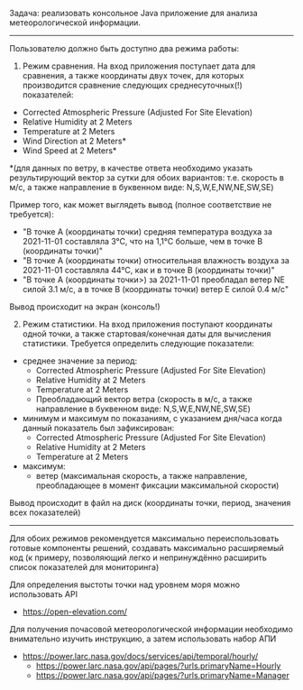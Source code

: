 Задача: реализовать консольное Java приложение для анализа метеорологической информации.

---

Пользователю должно быть доступно два режима работы:

1) Режим сравнения. На вход приложения поступает дата для сравнения, а также координаты двух точек, для которых производится сравнение следующих среднесуточных(!) показателей:
- Corrected Atmospheric Pressure (Adjusted For Site Elevation)
- Relative Humidity at 2 Meters
- Temperature at 2 Meters
- Wind Direction at 2 Meters*
- Wind Speed at 2 Meters*

*(для данных по ветру, в качестве ответа необходимо указать результирующий вектор за сутки для обоих вариантов: т.е. скорость в м/с, а также направление в буквенном виде: N,S,W,E,NW,NE,SW,SE)

Пример того, как может выглядеть вывод (полное соответствие не требуется): 
 - "В точке А (координаты точки) средняя температура воздуха за 2021-11-01 составляла 3°С, что на 1,1°С больше, чем в точке B (координаты точки)"
 - "В точке А (координаты точки) относительная влажность воздуха за 2021-11-01 составляла 44°С, как и в точке B (координаты точки)"
 - "В точке А (координаты точки>) за 2021-11-01 преобладал ветер NE силой 3.1 м/с, а в точке B (координаты точки) ветер E силой 0.4 м/с"

Вывод происходит на экран (консоль!)
 

2) Режим статистики. На вход приложения поступают координаты одной точки, а также стартовая/конечная даты для вычисления статистики. Требуется определить следующие показатели:
- среднее значение за период:
  - Corrected Atmospheric Pressure (Adjusted For Site Elevation)
  - Relative Humidity at 2 Meters
  - Temperature at 2 Meters
  - Преобладающий вектор ветра (скорость в м/с, а также направление в буквенном виде: N,S,W,E,NW,NE,SW,SE) 
- минимум и максимум по показаниям, с указанием дня/часа когда данный показатель был зафиксирован:
  - Corrected Atmospheric Pressure (Adjusted For Site Elevation)
  - Relative Humidity at 2 Meters
  - Temperature at 2 Meters
- максимум:  
  - ветер (максимальная скорость, а также направление, преобладающее в момент фиксации максимальной скорости)

Вывод происходит в файл на диск (координаты точки, период, значения всех показателей)

---

Для обоих режимов рекомендуется максимально переиспользовать готовые компоненты решений, создавать максимально расширяемый код (к примеру, позволяющий легко и непринуждённо расширить список показателей для мониторинга)


Для определения выстоты точки над уровнем моря можно использовать API 
- https://open-elevation.com/

Для получения почасовой метеорологической информации необходимо внимательно изучить инструкцию, а затем использовать набор АПИ 
- https://power.larc.nasa.gov/docs/services/api/temporal/hourly/ 
  - https://power.larc.nasa.gov/api/pages/?urls.primaryName=Hourly 
  - https://power.larc.nasa.gov/api/pages/?urls.primaryName=Manager

 
 


